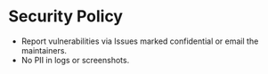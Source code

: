 # Security Policy

- Report vulnerabilities via Issues marked confidential or email the maintainers.
- No PII in logs or screenshots.
